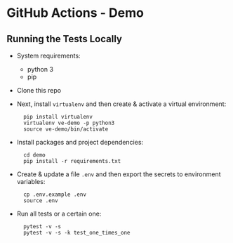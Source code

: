 GitHub Actions - Demo
=====================

## Running the Tests Locally

* System requirements:
  * python 3
  * pip

* Clone this repo

* Next, install `virtualenv` and then create & activate a virtual environment:

        pip install virtualenv 
        virtualenv ve-demo -p python3
        source ve-demo/bin/activate

* Install packages and project dependencies:

        cd demo
        pip install -r requirements.txt
        
* Create & update a file `.env` and then export the secrets to environment variables:

        cp .env.example .env
        source .env

* Run all tests or a certain one:

        pytest -v -s
        pytest -v -s -k test_one_times_one
